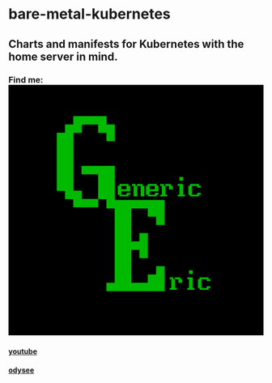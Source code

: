 # bare-metal-kubernetes
## Charts and manifests for Kubernetes with the home server in mind.






### Find me: ![logo](logo100x100.png)
#### [youtube](https://www.youtube.com/genericeric)
#### [odysee](https://odysee.com/@GenericEric:5)
